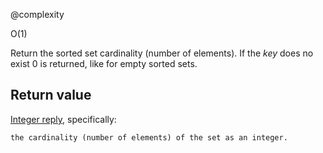@complexity

O(1)


Return the sorted set cardinality (number of elements). If the _key_ does no
exist 0 is returned, like for empty sorted sets.

## Return value

[Integer reply][1], specifically:

`the cardinality (number of elements) of the set as an integer.`



[1]: /p/redis/wiki/ReplyTypes
